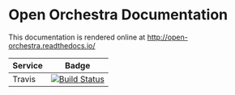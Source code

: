 Open Orchestra Documentation
============================

This documentation is rendered online at http://open-orchestra.readthedocs.io/

| Service       | Badge         |
| ------------- |:-------------:|
| Travis | [![Build Status](https://travis-ci.org/open-orchestra/open-orchestra-docs.svg?branch=master)](https://travis-ci.org/open-orchestra/open-orchestra-docs) |
